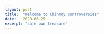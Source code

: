 ```yaml
---
layout: post
title:  "Welcome to Chinmoy controversies"
date:   2020-06-25
excerpt: "safe own treasure"
---
```


